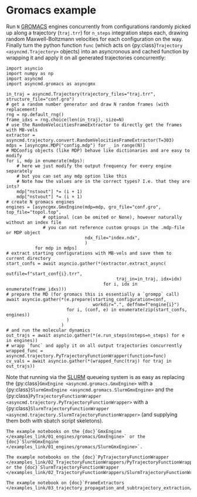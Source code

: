 # Gromacs example

Run `N` [GROMACS] engines concurrently from configurations randomly picked up along a trajectory (`traj.trr`) for `n_steps` integration steps each, drawing random Maxwell-Boltzmann velocities for each configuration on the way. Finally turn the python function `func` (which acts on {py:class}`Trajectory <asyncmd.Trajectory>` objects) into an asyncronous and cached function by wrapping it and apply it on all generated trajectories concurrently:

```{code} python
import asyncio
import numpy as np
import asyncmd
import asyncmd.gromacs as asyncgmx

in_traj = asyncmd.Trajectory(trajectory_files="traj.trr", structure_file="conf.gro")
# get a random number generator and draw N random frames (with replacement)
rng = np.default_rng()
frame_idxs = rng.choice(len(in_traj), size=N)
# use the RandomVelocitiesFrameExtractor to directly get the frames with MB-vels
extractor = asyncmd.trajectory.convert.RandomVelocitiesFrameExtractor(T=303)
mdps = [asyncgmx.MDP("config.mdp") for _ in range(N)]
# MDConfig objects (like MDP) behave like dictionaries and are easy to modify
for i, mdp in enumerate(mdps):
    # here we just modify the output frequency for every engine separately
    # but you can set any mdp option like this
    # Note how the values are in the correct types? I.e. that they are ints?
    mdp["nstxout"] *= (i + 1)
    mdp["nstvout"] *= (i + 1)
# create N gromacs engines
engines = [asyncgmx.GmxEngine(mdp=mdp, gro_file="conf.gro", top_file="topol.top",
              # optional (can be omited or None), however naturally without an index file
              # you can not reference custom groups in the .mdp-file or MDP object
                              ndx_file="index.ndx",
                              )
           for mdp in mdps]
# extract starting configurations with MB-vels and save them to current directory
start_confs = await asyncio.gather(*(extractor.extract_async(
                                          outfile=f"start_conf{i}.trr",
                                          traj_in=in_traj, idx=idx)
                                     for i, idx in enumerate(frame_idxs)))
# prepare the MD (for gromacs this is essentially a `grompp` call)
await asyncio.gather(*(e.prepare(starting_configuration=conf,
                                 workdir=".", deffnm=f"engine{i}")
                       for i, (conf, e) in enumerate(zip(start_confs, engines))
                       )
                     )
# and run the molecular dynamics
out_trajs = await asyncio.gather(*(e.run_steps(nsteps=n_steps) for e in engines))
# wrapp `func` and apply it on all output trajectories concurrently
wrapped_func = asyncmd.trajectory.PyTrajectoryFunctionWrapper(function=func)
cv_vals = await asyncio.gather(*(wrapped_func(traj) for traj in out_trajs))
```

Note that running via the [SLURM] queueing system is as easy as replacing the {py:class}`GmxEngine <asyncmd.gromacs.GmxEngine>` with a {py:class}`SlurmGmxEngine <asyncmd.gromacs.SlurmGmxEngine>` and the {py:class}`PyTrajectoryFunctionWrapper <asyncmd.trajectory.PyTrajectoryFunctionWrapper>` with a {py:class}`SlurmTrajectoryFunctionWrapper <asyncmd.trajectory.SlurmTrajectoryFunctionWrapper>` (and supplying them both with sbatch script skeletons).

```{seealso}
The example notebooks on the {doc}`GmxEngine </examples_link/01_engines/gromacs/GmxEngine>` or the {doc}`SlurmGmxEngine </examples_link/01_engines/gromacs/SlurmGmxEngine>`.

The example notebooks on the {doc}`PyTrajectoryFunctionWrapper </examples_link/02_TrajectoryFunctionWrappers/PyTrajectoryFunctionWrapper>` or the {doc}`SlurmTrajectoryFunctionWrapper </examples_link/02_TrajectoryFunctionWrappers/SlurmTrajectoryFunctionWrapper>`.

The example notebook on {doc}`FrameExtractors </examples_link/03_trajectory_propagation_and_subtrajectory_extraction/FrameExtractors>`.
```

[GROMACS]: https://www.gromacs.org/
[SLURM]: https://slurm.schedmd.com/documentation.html